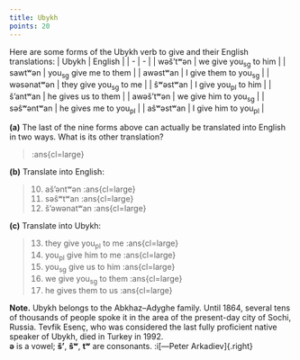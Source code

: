 ```yaml
---
title: Ubykh
points: 20 
---
```


Here are some forms of the Ubykh verb to give and their English
translations:
| Ubykh | English |
| - | - |
| wəšʼtʷən | we give you$_\text{sg}$ to him |
| sawtʷən | you$_\text{sg}$ give me to them |
| awəstʷan | I give them to you$_\text{sg}$ |
| wəsənatʷən | they give you$_\text{sg}$ to me |
| ŝʷəstʷan | I give you$_\text{pl}$ to him |
| šʼantʷan | he gives us to them |
| awəšʼtʷən | we give him to you$_\text{sg}$ |
| səŝʷəntʷan | he gives me to you$_\text{pl}$ |
| aŝʷəstʷan | I give him to you$_\text{pl}$ |

**(a)** The last of the nine forms above can actually be translated into English in two ways.
What is its other translation?

> :ans{cl=large}

**(b)** Translate into English:

> 10. ašʼəntʷən :ans{cl=large}
> 11. səŝʷtʷan :ans{cl=large}
> 12. šʼəwənatʷan :ans{cl=large}

**(c)** Translate into Ubykh:

> 13. they give you$_\text{pl}$ to me :ans{cl=large}
> 14. you$_\text{pl}$ give him to me :ans{cl=large}
> 15. you$_\text{sg}$ give us to him :ans{cl=large}
> 16. we give you$_\text{sg}$ to them :ans{cl=large}
> 17. he gives them to us :ans{cl=large}

**Note.** Ubykh belongs to the Abkhaz–Adyghe family. Until 1864, several tens of thousands of
people spoke it in the area of the present-day city of Sochi, Russia. Tevfik Esenç, who was
considered the last fully proficient native speaker of Ubykh, died in Turkey in 1992.
<br> **ə** is a vowel; **šʼ**, **ŝʷ**, **tʷ** are consonants. :i[—Peter Arkadiev]{.right}